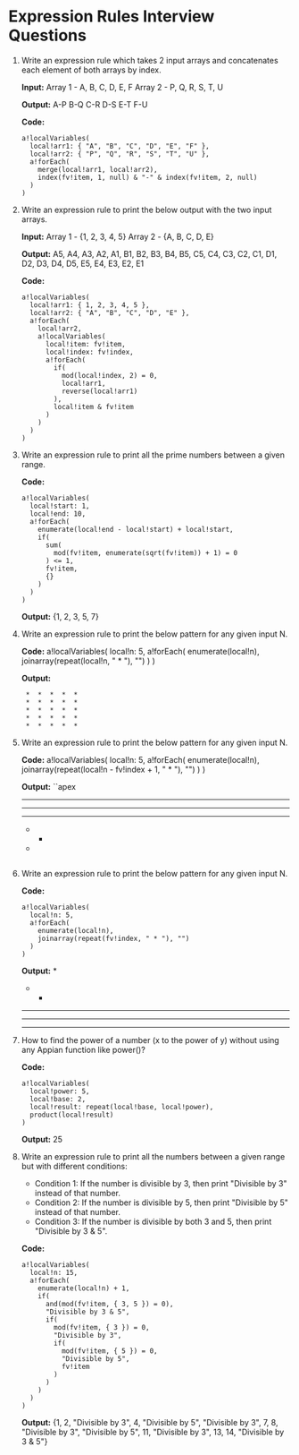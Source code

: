 # Expression Rules Interview Questions 

1. Write an expression rule which takes 2 input arrays and concatenates each element of both arrays by index.

   **Input:**
   Array 1 - A, B, C, D, E, F
   Array 2 - P, Q, R, S, T, U

   **Output:**
   A-P
   B-Q
   C-R
   D-S
   E-T
   F-U

   **Code:**
   ```apex
   a!localVariables(
     local!arr1: { "A", "B", "C", "D", "E", "F" },
     local!arr2: { "P", "Q", "R", "S", "T", "U" },
     a!forEach(
       merge(local!arr1, local!arr2),
       index(fv!item, 1, null) & "-" & index(fv!item, 2, null)
     )
   )
   ```

2. Write an expression rule to print the below output with the two input arrays.

   **Input:**
   Array 1 - {1, 2, 3, 4, 5}
   Array 2 - {A, B, C, D, E}

   **Output:**
   A5, A4, A3, A2, A1, B1, B2, B3, B4, B5, C5, C4, C3, C2, C1, D1, D2, D3, D4, D5, E5, E4, E3, E2, E1

   **Code:**
   ```apex
   a!localVariables(
     local!arr1: { 1, 2, 3, 4, 5 },
     local!arr2: { "A", "B", "C", "D", "E" },
     a!forEach(
       local!arr2,
       a!localVariables(
         local!item: fv!item,
         local!index: fv!index,
         a!forEach(
           if(
             mod(local!index, 2) = 0,
             local!arr1,
             reverse(local!arr1)
           ),
           local!item & fv!item
         )
       )
     )
   )
   ```

3. Write an expression rule to print all the prime numbers between a given range.

   **Code:**
   ```apex
   a!localVariables(
     local!start: 1,
     local!end: 10,
     a!forEach(
       enumerate(local!end - local!start) + local!start,
       if(
         sum(
           mod(fv!item, enumerate(sqrt(fv!item)) + 1) = 0
         ) <= 1,
         fv!item,
         {}
       )
     )
   )
   ```

   **Output:**
   {1, 2, 3, 5, 7}

4. Write an expression rule to print the below pattern for any given input N.

   **Code:**
   a!localVariables(
     local!n: 5,
     a!forEach(
       enumerate(local!n),
       joinarray(repeat(local!n, " * "), "")
     )
   )

   **Output:**
   ```apex
    *  *  *  *  * 
    *  *  *  *  * 
    *  *  *  *  * 
    *  *  *  *  * 
    *  *  *  *  * 
	```

5. Write an expression rule to print the below pattern for any given input N.

   **Code:**
   a!localVariables(
     local!n: 5,
     a!forEach(
       enumerate(local!n),
       joinarray(repeat(local!n - fv!index + 1, " * "), "")
     )
   )

   **Output:**
   ``apex
    *  *  *  *  * 
    *  *  *  * 
    *  *  *   
    *  *  
    * 
	```

6. Write an expression rule to print the below pattern for any given input N.

   **Code:**
   ```apex
   a!localVariables(
     local!n: 5,
     a!forEach(
       enumerate(local!n),
       joinarray(repeat(fv!index, " * "), "")
     )
   )
   ```

   **Output:**
    * 
    *  *  
    *  *  *  
    *  *  *  *  
    *  *  *  *  * 

7. How to find the power of a number (x to the power of y) without using any Appian function like power()?

   **Code:**
   ```apex
   a!localVariables(
     local!power: 5,
     local!base: 2,
     local!result: repeat(local!base, local!power),
     product(local!result)
   )
   ```

   **Output:**
   25

8. Write an expression rule to print all the numbers between a given range but with different conditions:
   - Condition 1: If the number is divisible by 3, then print "Divisible by 3" instead of that number.
   - Condition 2: If the number is divisible by 5, then print "Divisible by 5" instead of that number.
   - Condition 3: If the number is divisible by both 3 and 5, then print "Divisible by 3 & 5".

   **Code:**
   ```apex
   a!localVariables(
     local!n: 15,
     a!forEach(
       enumerate(local!n) + 1,
       if(
         and(mod(fv!item, { 3, 5 }) = 0),
         "Divisible by 3 & 5",
         if(
           mod(fv!item, { 3 }) = 0,
           "Divisible by 3",
           if(
             mod(fv!item, { 5 }) = 0,
             "Divisible by 5",
             fv!item
           )
         )
       )
     )
   )
   ```


   **Output:**
   {1, 2, "Divisible by 3", 4, "Divisible by 5", "Divisible by 3", 7, 8, "Divisible by 3", "Divisible by 5", 11, "Divisible by 3", 13, 14, "Divisible by 3 & 5"}
